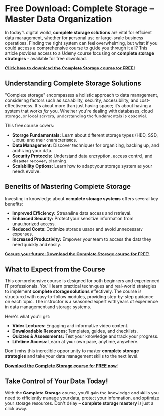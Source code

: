 # Free Download: Complete Storage – Master Data Organization

In today's digital world, **complete storage solutions** are vital for efficient data management, whether for personal use or large-scale business operations. Finding the right system can feel overwhelming, but what if you could access a comprehensive course to guide you through it all? This article provides access to a Udemy course focusing on **complete storage strategies** - available for free download.

[**Click here to download the Complete Storage course for FREE!**](https://udemywork.com/complete-storage)

## Understanding Complete Storage Solutions

"Complete storage" encompasses a holistic approach to data management, considering factors such as scalability, security, accessibility, and cost-effectiveness. It's about more than just having space; it's about having a system that works *for* you. Whether you're dealing with databases, cloud storage, or local servers, understanding the fundamentals is essential.

This free course covers:
*   **Storage Fundamentals:** Learn about different storage types (HDD, SSD, Cloud) and their characteristics.
*   **Data Management:** Discover techniques for organizing, backing up, and archiving your data.
*   **Security Protocols:** Understand data encryption, access control, and disaster recovery planning.
*   **Scalability Options:** Learn how to adapt your storage system as your needs evolve.

## Benefits of Mastering Complete Storage

Investing in knowledge about **complete storage systems** offers several key benefits:

*   **Improved Efficiency:** Streamline data access and retrieval.
*   **Enhanced Security:** Protect your sensitive information from unauthorized access.
*   **Reduced Costs:** Optimize storage usage and avoid unnecessary expenses.
*   **Increased Productivity:** Empower your team to access the data they need quickly and easily.

[**Secure your future: Download the Complete Storage course for FREE!**](https://udemywork.com/complete-storage)

## What to Expect from the Course

This comprehensive course is designed for both beginners and experienced IT professionals. You'll learn practical techniques and real-world strategies to implement **complete storage solutions** effectively. The course is structured with easy-to-follow modules, providing step-by-step guidance on each topic. The instructor is a seasoned expert with years of experience in data management and storage systems.

Here's what you'll get:
*   **Video Lectures:** Engaging and informative video content.
*   **Downloadable Resources:** Templates, guides, and checklists.
*   **Quizzes & Assessments:** Test your knowledge and track your progress.
*   **Lifetime Access:** Learn at your own pace, anytime, anywhere.

Don't miss this incredible opportunity to master **complete storage strategies** and take your data management skills to the next level.

[**Download the Complete Storage course for FREE now!**](https://udemywork.com/complete-storage)

## Take Control of Your Data Today!

With the **Complete Storage** course, you'll gain the knowledge and skills you need to efficiently manage your data, protect your information, and optimize your storage resources. Don't delay – **complete storage mastery** is just a click away.
